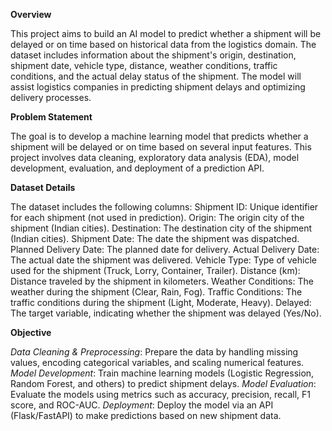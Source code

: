 **Overview**

This project aims to build an AI model to predict whether a shipment will be delayed or on time based on historical data from the logistics domain. The dataset includes information about the shipment's origin, destination, shipment date, vehicle type, distance, weather conditions, traffic conditions, and the actual delay status of the shipment. The model will assist logistics companies in predicting shipment delays and optimizing delivery processes.

**Problem Statement**

The goal is to develop a machine learning model that predicts whether a shipment will be delayed or on time based on several input features. This project involves data cleaning, exploratory data analysis (EDA), model development, evaluation, and deployment of a prediction API.

**Dataset Details**

The dataset includes the following columns:
Shipment ID: Unique identifier for each shipment (not used in prediction).
Origin: The origin city of the shipment (Indian cities).
Destination: The destination city of the shipment (Indian cities).
Shipment Date: The date the shipment was dispatched.
Planned Delivery Date: The planned date for delivery.
Actual Delivery Date: The actual date the shipment was delivered.
Vehicle Type: Type of vehicle used for the shipment (Truck, Lorry, Container, Trailer).
Distance (km): Distance traveled by the shipment in kilometers.
Weather Conditions: The weather during the shipment (Clear, Rain, Fog).
Traffic Conditions: The traffic conditions during the shipment (Light, Moderate, Heavy).
Delayed: The target variable, indicating whether the shipment was delayed (Yes/No).

**Objective**

*Data Cleaning & Preprocessing*: Prepare the data by handling missing values, encoding categorical variables, and scaling numerical features.
*Model Development*: Train machine learning models (Logistic Regression, Random Forest, and others) to predict shipment delays.
*Model Evaluation*: Evaluate the models using metrics such as accuracy, precision, recall, F1 score, and ROC-AUC.
*Deployment*: Deploy the model via an API (Flask/FastAPI) to make predictions based on new shipment data.
